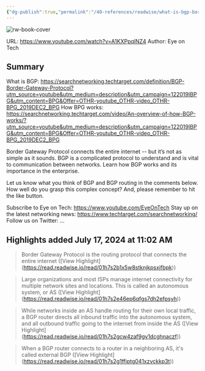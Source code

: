 ```yaml
---
{"dg-publish":true,"permalink":"/40-references/readwise/what-is-bgp-border-gateway-protocol-an-introduction/","tags":["rw/articles"]}
---
```


![rw-book-cover](https://i.ytimg.com/vi/A1KXPpqlNZ4/maxresdefault.jpg)
  
URL: https://www.youtube.com/watch?v=A1KXPpqlNZ4
Author: Eye on Tech

## Summary

What is BGP:
https://searchnetworking.techtarget.com/definition/BGP-Border-Gateway-Protocol?utm_source=youtube&utm_medium=description&utm_campaign=122019IBPG&utm_content=BPG&Offer=OTHR-youtube_OTHR-video_OTHR-BPG_2019DEC2_BPG
How BPG works:
https://searchnetworking.techtarget.com/video/An-overview-of-how-BGP-works/?utm_source=youtube&utm_medium=description&utm_campaign=122019IBPG&utm_content=BPG&Offer=OTHR-youtube_OTHR-video_OTHR-BPG_2019DEC2_BPG

Border Gateway Protocol connects the entire internet -- but it’s not as simple as it sounds. BGP is a complicated protocol to understand and is vital to communication between networks. Learn how BGP works and its importance in the enterprise. 

Let us know what you think of BGP and BGP routing in the comments below. How well do you grasp this complex concept? And, please remember to hit the like button.


Subscribe to Eye on Tech: https://www.youtube.com/EyeOnTech
Stay up on the latest networking news: https://www.techtarget.com/searchnetworking/
Follow us on Twitter: ...

## Highlights added July 17, 2024 at 11:02 AM
>Border Gateway Protocol is the routing protocol that connects the entire internet ([View Highlight] (https://read.readwise.io/read/01h7s2b1x5w8stknjkpsxjfbpk))


>Large organizations and most ISPs manage internet connectivity for multiple network sites and locations. This is called an autonomous system, or AS ([View Highlight] (https://read.readwise.io/read/01h7s2e46ep6qfgs7dh2efpsyh))


>While networks inside an AS handle
>routing for their own local traffic, a BGP router directs all inbound traffic into the autonomous system, and all outbound traffic going to the internet from inside the AS ([View Highlight] (https://read.readwise.io/read/01h7s2gcw4zaf9gy1dcghnaczf))


>When a BGP router connects to a router in a neighboring AS, it's called external BGP ([View Highlight] (https://read.readwise.io/read/01h7s2g1ffjptg041xzvckkp3t))


